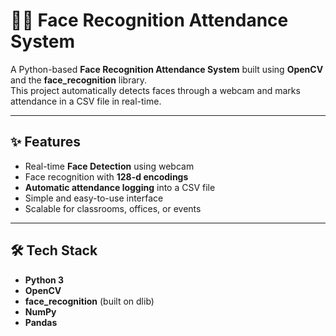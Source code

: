 # 🧑‍💼 Face Recognition Attendance System

A Python-based **Face Recognition Attendance System** built using **OpenCV** and the **face_recognition** library.  
This project automatically detects faces through a webcam and marks attendance in a CSV file in real-time.  

---

## ✨ Features
- Real-time **Face Detection** using webcam  
- Face recognition with **128-d encodings**  
- **Automatic attendance logging** into a CSV file  
- Simple and easy-to-use interface  
- Scalable for classrooms, offices, or events  

---

## 🛠️ Tech Stack
- **Python 3**  
- **OpenCV**  
- **face_recognition** (built on dlib)  
- **NumPy**  
- **Pandas**  
